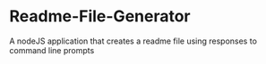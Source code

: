 # Readme-File-Generator
A nodeJS application that creates a readme file using responses to command line prompts
